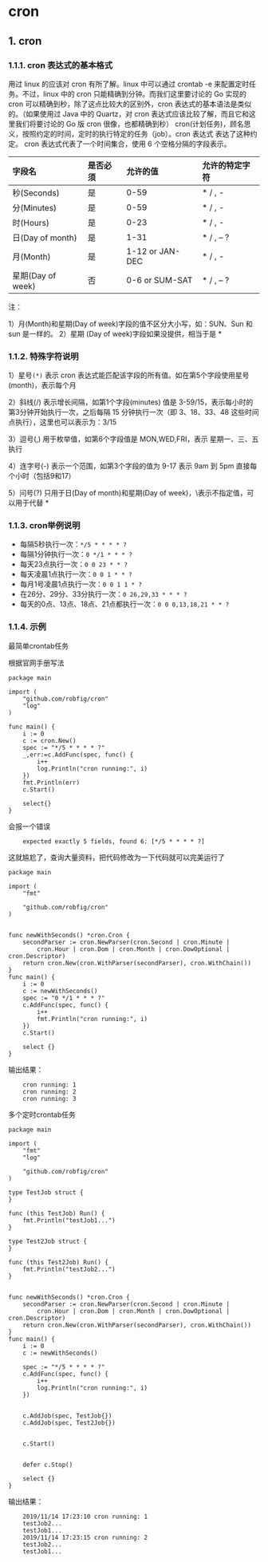 # cron

## 1. cron <a id="cron"></a>

### 1.1.1. cron 表达式的基本格式 <a id="cron-&#x8868;&#x8FBE;&#x5F0F;&#x7684;&#x57FA;&#x672C;&#x683C;&#x5F0F;"></a>

用过 linux 的应该对 cron 有所了解。linux 中可以通过 crontab -e 来配置定时任务。不过，linux 中的 cron 只能精确到分钟。而我们这里要讨论的 Go 实现的 cron 可以精确到秒，除了这点比较大的区别外，cron 表达式的基本语法是类似的。（如果使用过 Java 中的 Quartz，对 cron 表达式应该比较了解，而且它和这里我们将要讨论的 Go 版 cron 很像，也都精确到秒） cron\(计划任务\)，顾名思义，按照约定的时间，定时的执行特定的任务（job）。cron 表达式 表达了这种约定。 cron 表达式代表了一个时间集合，使用 6 个空格分隔的字段表示。

| 字段名 | 是否必须 | 允许的值 | 允许的特定字符 |
| :--- | :--- | :--- | :--- |
| 秒\(Seconds\) | 是 | 0-59 | \* / , - |
| 分\(Minutes\) | 是 | 0-59 | \* / , - |
| 时\(Hours\) | 是 | 0-23 | \* / , - |
| 日\(Day of month\) | 是 | 1-31 | \* / , – ? |
| 月\(Month\) | 是 | 1-12 or JAN-DEC | \* / , - |
| 星期\(Day of week\) | 否 | 0-6 or SUM-SAT | \* / , – ? |

注：

1）月\(Month\)和星期\(Day of week\)字段的值不区分大小写，如：SUN、Sun 和 sun 是一样的。 2）星期 \(Day of week\)字段如果没提供，相当于是 \*

### 1.1.2. 特殊字符说明 <a id="&#x7279;&#x6B8A;&#x5B57;&#x7B26;&#x8BF4;&#x660E;"></a>

1）星号`(*)` 表示 cron 表达式能匹配该字段的所有值。如在第5个字段使用星号\(month\)，表示每个月

2）斜线\(/\) 表示增长间隔，如第1个字段\(minutes\) 值是 3-59/15，表示每小时的第3分钟开始执行一次，之后每隔 15 分钟执行一次（即 3、18、33、48 这些时间点执行），这里也可以表示为：3/15

3）逗号\(,\) 用于枚举值，如第6个字段值是 MON,WED,FRI，表示 星期一、三、五 执行

4）连字号\(-\) 表示一个范围，如第3个字段的值为 9-17 表示 9am 到 5pm 直接每个小时（包括9和17）

5）问号\(?\) 只用于日\(Day of month\)和星期\(Day of week\)，\表示不指定值，可以用于代替 \*

### 1.1.3. cron举例说明 <a id="cron&#x4E3E;&#x4F8B;&#x8BF4;&#x660E;"></a>

* 每隔5秒执行一次：`*/5 * * * * ?`
* 每隔1分钟执行一次：`0 */1 * * * ?`
* 每天23点执行一次：`0 0 23 * * ?`
* 每天凌晨1点执行一次：`0 0 1 * * ?`
* 每月1号凌晨1点执行一次：`0 0 1 1 * ?`
* 在26分、29分、33分执行一次：`0 26,29,33 * * * ?`
* 每天的0点、13点、18点、21点都执行一次：`0 0 0,13,18,21 * * ?`

### 1.1.4. 示例 <a id="&#x793A;&#x4F8B;"></a>

最简单crontab任务

根据官网手册写法

```text
package main

import (
    "github.com/robfig/cron"
    "log"
)

func main() {
    i := 0
    c := cron.New()
    spec := "*/5 * * * * ?"
    _,err:=c.AddFunc(spec, func() {
        i++
        log.Println("cron running:", i)
    })
    fmt.Println(err)
    c.Start()

    select{}
}
```

会报一个错误

```text
    expected exactly 5 fields, found 6: [*/5 * * * * ?]
```

这就尴尬了，查询大量资料，把代码修改为一下代码就可以完美运行了

```text
package main

import (
    "fmt"

    "github.com/robfig/cron"
)


func newWithSeconds() *cron.Cron {
    secondParser := cron.NewParser(cron.Second | cron.Minute |
        cron.Hour | cron.Dom | cron.Month | cron.DowOptional | cron.Descriptor)
    return cron.New(cron.WithParser(secondParser), cron.WithChain())
}
func main() {
    i := 0
    c := newWithSeconds()
    spec := "0 */1 * * * ?"  
    c.AddFunc(spec, func() {
        i++
        fmt.Println("cron running:", i)
    })
    c.Start()

    select {}
}
```

输出结果：

```text
    cron running: 1
    cron running: 2
    cron running: 3
```

多个定时crontab任务

```text
package main

import (
    "fmt"
    "log"

    "github.com/robfig/cron"
)

type TestJob struct {
}

func (this TestJob) Run() {
    fmt.Println("testJob1...")
}

type Test2Job struct {
}

func (this Test2Job) Run() {
    fmt.Println("testJob2...")
}


func newWithSeconds() *cron.Cron {
    secondParser := cron.NewParser(cron.Second | cron.Minute |
        cron.Hour | cron.Dom | cron.Month | cron.DowOptional | cron.Descriptor)
    return cron.New(cron.WithParser(secondParser), cron.WithChain())
}
func main() {
    i := 0
    c := newWithSeconds()
    
    spec := "*/5 * * * * ?"
    c.AddFunc(spec, func() {
        i++
        log.Println("cron running:", i)
    })

    
    c.AddJob(spec, TestJob{})
    c.AddJob(spec, Test2Job{})

    
    c.Start()

    
    defer c.Stop()

    select {}
}
```

输出结果：

```text
    2019/11/14 17:23:10 cron running: 1
    testJob2...
    testJob1...
    2019/11/14 17:23:15 cron running: 2
    testJob2...
    testJob1...
```

